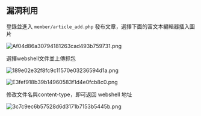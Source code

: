 <languages />

漏洞利用
--------

登錄並進入 `member/article_add.php` 發布文章，選擇下面的富文本編輯器插入圖片

![](Af04d86a30794181263cad493b759731.png "Af04d86a30794181263cad493b759731.png")

選擇webshel​​l文件並上傳抓包

![](189e02e32f8fc9c11570e03236594d1a.png "189e02e32f8fc9c11570e03236594d1a.png")

![](E3fef918b39b14960583f1d4e0fcb8c0.png "E3fef918b39b14960583f1d4e0fcb8c0.png")

修改文件名與content-type，即可返回 webshel​​l 地址

![](3c7c9ec6b57528d6d3171b7153b5445b.png "3c7c9ec6b57528d6d3171b7153b5445b.png")